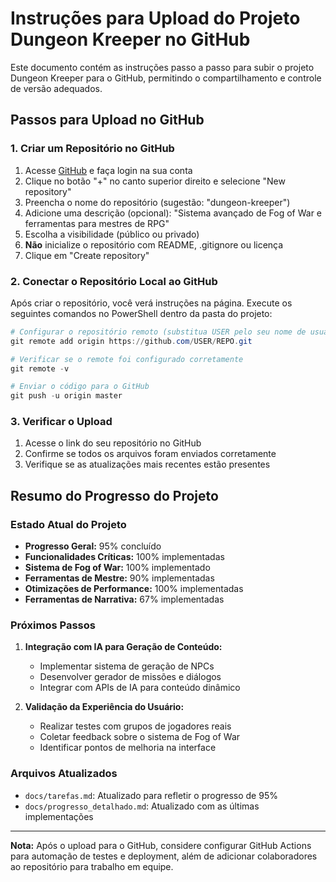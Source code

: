 # Instruções para Upload do Projeto Dungeon Kreeper no GitHub

Este documento contém as instruções passo a passo para subir o projeto Dungeon Kreeper para o GitHub, permitindo o compartilhamento e controle de versão adequados.

## Passos para Upload no GitHub

### 1. Criar um Repositório no GitHub

1. Acesse [GitHub](https://github.com/) e faça login na sua conta
2. Clique no botão "+" no canto superior direito e selecione "New repository"
3. Preencha o nome do repositório (sugestão: "dungeon-kreeper")
4. Adicione uma descrição (opcional): "Sistema avançado de Fog of War e ferramentas para mestres de RPG"
5. Escolha a visibilidade (público ou privado)
6. **Não** inicialize o repositório com README, .gitignore ou licença
7. Clique em "Create repository"

### 2. Conectar o Repositório Local ao GitHub

Após criar o repositório, você verá instruções na página. Execute os seguintes comandos no PowerShell dentro da pasta do projeto:

```powershell
# Configurar o repositório remoto (substitua USER pelo seu nome de usuário e REPO pelo nome do repositório)
git remote add origin https://github.com/USER/REPO.git

# Verificar se o remote foi configurado corretamente
git remote -v

# Enviar o código para o GitHub
git push -u origin master
```

### 3. Verificar o Upload

1. Acesse o link do seu repositório no GitHub
2. Confirme se todos os arquivos foram enviados corretamente
3. Verifique se as atualizações mais recentes estão presentes

## Resumo do Progresso do Projeto

### Estado Atual do Projeto

- **Progresso Geral:** 95% concluído
- **Funcionalidades Críticas:** 100% implementadas
- **Sistema de Fog of War:** 100% implementado
- **Ferramentas de Mestre:** 90% implementadas
- **Otimizações de Performance:** 100% implementadas
- **Ferramentas de Narrativa:** 67% implementadas

### Próximos Passos

1. **Integração com IA para Geração de Conteúdo:**
   - Implementar sistema de geração de NPCs
   - Desenvolver gerador de missões e diálogos
   - Integrar com APIs de IA para conteúdo dinâmico

2. **Validação da Experiência do Usuário:**
   - Realizar testes com grupos de jogadores reais
   - Coletar feedback sobre o sistema de Fog of War
   - Identificar pontos de melhoria na interface

### Arquivos Atualizados

- `docs/tarefas.md`: Atualizado para refletir o progresso de 95%
- `docs/progresso_detalhado.md`: Atualizado com as últimas implementações

---

**Nota:** Após o upload para o GitHub, considere configurar GitHub Actions para automação de testes e deployment, além de adicionar colaboradores ao repositório para trabalho em equipe.